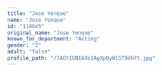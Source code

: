 ```yaml
---
title: "Jose Yenque"
name: "Jose Yenque"
id: "118045"
original_name: "Jose Yenque"
known_for_department: "Acting"
gender: "2"
adult: "false"
profile_path: "/7AOtIGNIAXo3AgXpQyW1ST9dh7t.jpg"
---
```

